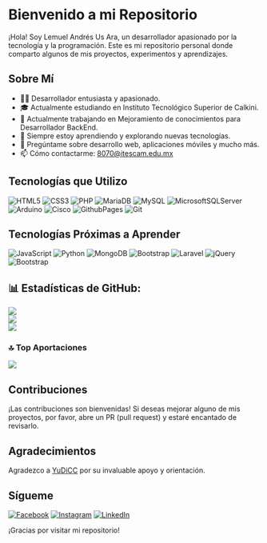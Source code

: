 # Bienvenido a mi Repositorio

¡Hola! Soy Lemuel Andrés Us Ara, un desarrollador apasionado por la tecnología y la programación. Este es mi repositorio personal donde comparto algunos de mis proyectos, experimentos y aprendizajes.

## Sobre Mí

- 👨‍💻 Desarrollador entusiasta y apasionado.
- 🎓 Actualmente estudiando en Instituto Tecnológico Superior de Calkini.
- 💼 Actualmente trabajando en Mejoramiento de conocimientos para Desarrollador BackEnd.
- 🌱 Siempre estoy aprendiendo y explorando nuevas tecnologías.
- 💬 Pregúntame sobre desarrollo web, aplicaciones móviles y mucho más.
- 📫 Cómo contactarme: 8070@itescam.edu.mx

## Tecnologías que Utilizo
<p align="center">
  
  ![HTML5](https://img.shields.io/badge/html5-%23E34F26.svg?style=plastic&logo=html5&logoColor=white)
  ![CSS3](https://img.shields.io/badge/css3-%231572B6.svg?style=plastic&logo=css3&logoColor=white) 
  ![PHP](https://img.shields.io/badge/php-%23777BB4.svg?style=plastic&logo=php&logoColor=white)
  ![MariaDB](https://img.shields.io/badge/MariaDB-003545?style=plastic&logo=mariadb&logoColor=white) 
  ![MySQL](https://img.shields.io/badge/mysql-%2300000f.svg?style=plastic&logo=mysql&logoColor=white) 
  ![MicrosoftSQLServer](https://img.shields.io/badge/Microsoft%20SQL%20Server-CC2927?style=plastic&logo=microsoft%20sql%20server&logoColor=white)
  ![Arduino](https://img.shields.io/badge/-Arduino-00979D?style=plastic&logo=Arduino&logoColor=white) 
  ![Cisco](https://img.shields.io/badge/cisco-%23049fd9.svg?style=plastic&logo=cisco&logoColor=black)
  ![GithubPages](https://img.shields.io/badge/github%20pages-121013?style=plastic&logo=github&logoColor=white)
  ![Git](https://img.shields.io/badge/Git-%23026AA7.svg?style=plastic&logo=git&logoColor=white)  
</p>

## Tecnologías Próximas a Aprender
<p align="center">
  
  ![JavaScript](https://img.shields.io/badge/javascript-%23323330.svg?style=plastic&logo=javascript&logoColor=%23F7DF1E) 
  ![Python](https://img.shields.io/badge/python-3670A0?style=plastic&logo=python&logoColor=ffdd54)
  ![MongoDB](https://img.shields.io/badge/MongoDB-%234ea94b.svg?style=plastic&logo=mongodb&logoColor=white) 
  ![Bootstrap](https://img.shields.io/badge/bootstrap-%238511FA.svg?style=plastic&logo=bootstrap&logoColor=white)
  ![Laravel](https://img.shields.io/badge/laravel-%23FF2D20.svg?style=plastic&logo=laravel&logoColor=white) 
  ![jQuery](https://img.shields.io/badge/jquery-%230769AD.svg?style=plastic&logo=jquery&logoColor=white)
  ![Bootstrap](https://img.shields.io/badge/bootstrap-%238511FA.svg?style=plastic&logo=bootstrap&logoColor=white)
</p>

## 📊 Estadísticas de GitHub:
![](https://github-readme-stats.vercel.app/api?username=lemyusar&theme=algolia&hide_border=false&include_all_commits=false&count_private=false)<br/>
![](https://github-readme-streak-stats.herokuapp.com/?user=lemyusar&theme=algolia&hide_border=false)<br/>
![](https://github-readme-stats.vercel.app/api/top-langs/?username=lemyusar&theme=algolia&hide_border=false&include_all_commits=false&count_private=false&layout=compact)

### 🔝 Top Aportaciones
![](https://github-contributor-stats.vercel.app/api?username=lemyusar&limit=5&theme=algolia&combine_all_yearly_contributions=true)

## Contribuciones

¡Las contribuciones son bienvenidas! Si deseas mejorar alguno de mis proyectos, por favor, abre un PR (pull request) y estaré encantado de revisarlo.

## Agradecimientos

Agradezco a [YuDiCC](https://github.com/YuDiCC/) por su invaluable apoyo y orientación.

## Sígueme

[![Facebook](https://img.shields.io/badge/Facebook-%231877F2.svg?logo=Facebook&logoColor=white)](https://facebook.com/lemuel.us) 
[![Instagram](https://img.shields.io/badge/Instagram-%23E4405F.svg?logo=Instagram&logoColor=white)](https://instagram.com/andres_us_98) 
[![LinkedIn](https://img.shields.io/badge/LinkedIn-%230077B5.svg?logo=linkedin&logoColor=white)](https://linkedin.com/in/andresusar) 

¡Gracias por visitar mi repositorio!
